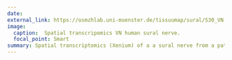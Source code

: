 ```yaml
---
date:
external_link: https://osmzhlab.uni-muenster.de/tissuumap/sural/S30_VN
image:
  caption:  Spatial transcripomics VN human sural nerve.
  focal_point: Smart
summary: Spatial transcriptomics (Xenium) of a a sural nerve from a patient suffering from VN (vasculitic neuropathy) (S30).
---
```


